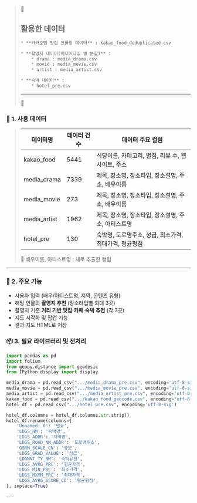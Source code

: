 > 📁  
>
> ## 활용한 데이터
>
> ```markdown
> * **카카오맵 맛집 크롤링 데이터** : kakao_food_deduplicated.csv  
> 
> * **촬영지 데이터(미디어타입 별 분할)** :  
>     * drama : media_drama.csv  
>     * movie : media_movie.csv  
>     * artist : media_artist.csv  
> 
> * **숙박 데이터** :  
>     * hotel_pre.csv  
> ```
>
> ---
>
> 📃  
>
### 🧩 1. 사용 데이터
>
> | 데이터명       | 데이터 건수 | 데이터 주요 컬럼                                    |
> | -------------- | ----------- | ------------------------------------------------- |
> | kakao_food     | 5441        | 식당이름, 카테고리, 별점, 리뷰 수, 웹사이트, 주소    |
> | media_drama    | 7339        | 제목, 장소명, 장소타입, 장소설명, 주소, 배우이름     |
> | media_movie    | 273         | 제목, 장소명, 장소타입, 장소설명, 주소, 배우이름     |
> | media_artist   | 1962        | 제목, 장소명, 장소타입, 장소설명, 주소, 아티스트명    |
> | hotel_pre      | 130         | 숙박명, 도로명주소, 성급, 최소가격, 최대가격, 평균평점 |
>
> 📍 배우이름, 아티스트명 : 새로 추출한 컬럼

---

### 🔧 2. 주요 기능

- 사용자 입력 (배우/아티스트명, 지역, 콘텐츠 유형)
- 해당 인물의 **촬영지 추천** (장소타입별 최대 3곳)
- 촬영지 기준 **거리 기반 맛집·카페·숙박 추천** (각 3곳)
- 지도 시각화 및 팝업 기능
- 결과 지도 HTML로 저장

### 📦 3. 필요 라이브러리 및 전처리

```python
import pandas as pd
import folium
from geopy.distance import geodesic
from IPython.display import display

media_drama = pd.read_csv(".../media_drama_pre.csv", encoding='utf-8-sig')
media_movie = pd.read_csv(".../media_movie_pre.csv", encoding='utf-8-sig')
media_artist = pd.read_csv(".../media_artist_pre.csv", encoding='utf-8-sig')
kakao_food = pd.read_csv(".../kakao_food_geocode.csv", encoding="utf-8-sig")
hotel_df = pd.read_csv(".../hotel_pre.csv", encoding='utf-8-sig')

hotel_df.columns = hotel_df.columns.str.strip()
hotel_df.rename(columns={
    'Unnamed: 0': '번호',
    'LDGS_NM': '숙박명',
    'LDGS_ADDR': '지역명',
    'LDGS_ROAD_NM_ADDR': '도로명주소',
    'GSRM_SCALE_CN': '규모',
    'LDGS_GRAD_VALUE': '성급',
    'LDGMNT_TY_NM': '숙박유형',
    'LDGS_AVRG_PRC': '평균가격',
    'LDGS_MIN_PRC': '최소가격',
    'LDGS_MXMM_PRC': '최대가격',
    'LDGS_AVRG_SCORE_CO': '평균평점',
}, inplace=True)

---
